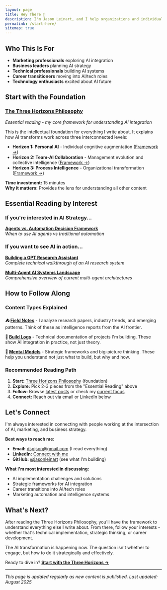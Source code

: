 ```yaml
---
layout: page
title: Hey There 👋
description: I'm Jason Leinart, and I help organizations and individuals navigate the practical integration of AI into real work. If you're new here, this page will guide you through my core thinking and best content.
permalink: /start-here/
sitemap: true
---
```


## Who This Is For

- **Marketing professionals** exploring AI integration
- **Business leaders** planning AI strategy  
- **Technical professionals** building AI systems
- **Career transitioners** moving into AI/tech roles
- **Technology enthusiasts** excited about AI future

## Start with the Foundation

### **[The Three Horizons Philosophy](/three-horizons/)**
*Essential reading - my core framework for understanding AI integration*

This is the intellectual foundation for everything I write about. It explains how AI transforms work across three interconnected levels:

- **Horizon 1: Personal AI** - Individual cognitive augmentation ([Framework →](/three-horizons/personal-ai/))
- **Horizon 2: Team-AI Collaboration** - Management evolution and collective intelligence ([Framework →](/three-horizons/team-ai/))
- **Horizon 3: Process Intelligence** - Organizational transformation ([Framework →](/three-horizons/organizational-ai/))

**Time investment:** 15 minutes  
**Why it matters:** Provides the lens for understanding all other content

## Essential Reading by Interest

### If you're interested in AI Strategy...

**[Agents vs. Automation Decision Framework](/blog/agents-vs-automation/)**  
*When to use AI agents vs traditional automation*

### If you want to see AI in action...

**[Building a GPT Research Assistant](/blog/gpt-research-assistant-build/)**  
*Complete technical walkthrough of an AI research system*

**[Multi-Agent AI Systems Landscape](/blog/multi-agent-ai-systems-landscape/)**  
*Comprehensive overview of current multi-agent architectures*



## How to Follow Along

### Content Types Explained

**⛺ [Field Notes](/tag-field-notes/)** - I analyze research papers, industry trends, and emerging patterns. Think of these as intelligence reports from the AI frontier.

**🔧 [Build Logs](/tag-build-logs/)** - Technical documentation of projects I'm building. These show AI integration in practice, not just theory.

**🧠 [Mental Models](/tag-mental-models/)** - Strategic frameworks and big-picture thinking. These help you understand not just what to build, but why and how.

### Recommended Reading Path

1. **Start:** [Three Horizons Philosophy](/three-horizons/) (foundation)
2. **Explore:** Pick 2-3 pieces from the "Essential Reading" above
3. **Follow:** Browse [latest posts](/blog/) or check my [current focus](/now/)
4. **Connect:** Reach out via email or LinkedIn below

## Let's Connect

I'm always interested in connecting with people working at the intersection of AI, marketing, and business strategy.

**Best ways to reach me:**
- **Email:** dspjson@gmail.com (I read everything)
- **LinkedIn:** [Connect with me](https://linkedin.com/in/jason-leinart)
- **GitHub:** [@jasonleinart](https://github.com/jasonleinart) (see what I'm building)

**What I'm most interested in discussing:**
- AI implementation challenges and solutions
- Strategic frameworks for AI integration
- Career transitions into AI/tech roles
- Marketing automation and intelligence systems

## What's Next?

After reading the Three Horizons Philosophy, you'll have the framework to understand everything else I write about. From there, follow your interests - whether that's technical implementation, strategic thinking, or career development.

The AI transformation is happening now. The question isn't whether to engage, but how to do it strategically and effectively.

Ready to dive in? **[Start with the Three Horizons →](/three-horizons/)**

---

*This page is updated regularly as new content is published. Last updated: August 2025*